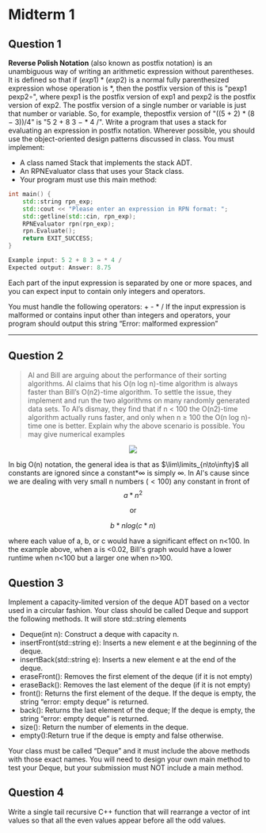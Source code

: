 # Midterm 1

## Question 1

**Reverse Polish Notation** (also known as postfix notation) is an unambiguous way of writing an arithmetic expression without parentheses. It is defined so that if $(exp1) * (exp2)$ is a normal fully parenthesized expression whose operation is $*$, then the postfix version of  this is "pexp1 pexp2∘", where pexp1 is the postfix version of exp1 and pexp2 is the postfix version of exp2. The postfix version of a single number or variable is just that number or variable. So, for example, thepostfix version of "((5 + 2) * (8 − 3))/4" is "5 2 + 8 3 − * 4 /". Write a program that uses a stack for evaluating an expression in postfix notation. Wherever possible, you should use the object-oriented design patterns discussed in class. You must implement:

+ A class named Stack that implements the stack ADT.
+ An RPNEvaluator class that uses your Stack class.
+ Your program must use this main method:

```cpp
int main() {
    std::string rpn_exp;
    std::cout << "Please enter an expression in RPN format: ";
    std::getline(std::cin, rpn_exp);
    RPNEvaluator rpn(rpn_exp);
    rpn.Evaluate();
    return EXIT_SUCCESS;
}

Example input: 5 2 + 8 3 − * 4 /
Expected output: Answer: 8.75

```

Each part of the input expression is separated by one or more spaces, and you can expect input to contain only integers and operators.


You must handle the following operators: + - * / If the input expression is malformed or contains input other than integers and operators, your program should output this string “Error: malformed expression”

---

## Question 2
>Al and Bill are arguing about the performance of their sorting algorithms. Al claims that his O(n log n)-time algorithm is always faster than Bill’s O(n2)-time algorithm. To settle the issue, they implement and run the two algorithms on many randomly generated data sets. To Al’s dismay, they find that if n < 100 the O(n2)-time algorithm actually runs faster, and only when n ≥ 100 the O(n log n)-time one is better. Explain why the above scenario is possible. You may give numerical examples

<p align="center">
  <img src="https://i.imgur.com/F8FesL4.png" />
</p>

In big O(n) notation, the general idea is that as $\lim\limits_{n\to\infty}$ all constants are ignored since a constant*$\infty$ is simply $\infty$. In Al's cause since we are dealing with very small n numbers ($<100$) any constant in front of $$a*n^2$$ <p align="center"> or</p> $$b*nlog(c
*n)$$


where each value of a, b, or c would have a significant effect on n<100. In the example above, when a is <0.02, Bill's graph would have a lower runtime when n<100 but a larger one when n>100.


## Question 3

Implement a capacity-limited version of the deque ADT based on a vector used in a circular fashion. Your class should be called Deque and support the following methods. It will store std::string elements

+ Deque(int n): Construct a deque with capacity n.
+ insertFront(std::string e): Inserts a new element e at the beginning of the deque.
+ insertBack(std::string e): Inserts a new element e at the end of the deque.
+ eraseFront(): Removes the first element of the deque (if it is not empty)
+ eraseBack(): Removes the last element of the deque (if it is not empty)
+ front(): Returns the first element of the deque. If the deque is empty, the string
“error: empty deque” is returned.
+ back(): Returns the last element of the deque; If the deque is empty, the string
“error: empty deque” is returned.
+ size(): Return the number of elements in the deque.
+ empty():Return true if the deque is empty and false otherwise.


Your class must be called “Deque” and it must include the above methods with those
exact names. You will need to design your own main method to test your Deque, but
your submission must NOT include a main method.


## Question 4 

Write a single tail recursive C++ function that will rearrange
a vector of int values so that all the even values appear before all the odd values.



